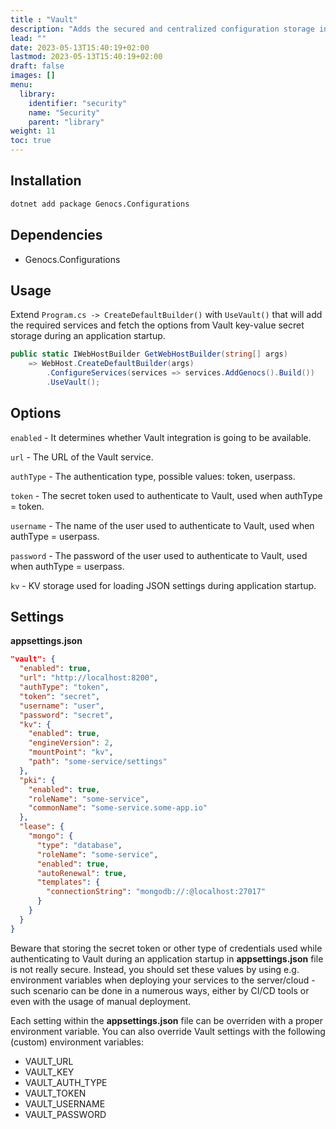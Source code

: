 ```yaml
---
title : "Vault"
description: "Adds the secured and centralized configuration storage integration using Vault."
lead: ""
date: 2023-05-13T15:40:19+02:00
lastmod: 2023-05-13T15:40:19+02:00
draft: false
images: []
menu:
  library:
    identifier: "security"
    name: "Security"
    parent: "library"
weight: 11
toc: true
---
```




## Installation

``` bash
dotnet add package Genocs.Configurations
```

## Dependencies

- Genocs.Configurations

## Usage

Extend `Program.cs -> CreateDefaultBuilder()` with `UseVault()` that will add the required services and fetch the options from Vault key-value secret storage during an application startup.

``` cs
public static IWebHostBuilder GetWebHostBuilder(string[] args)
    => WebHost.CreateDefaultBuilder(args)
        .ConfigureServices(services => services.AddGenocs().Build())
        .UseVault();
```

## Options

`enabled` - It determines whether Vault integration is going to be available.

`url` - The URL of the Vault service.

`authType` - The authentication type, possible values: token, userpass.

`token` - The secret token used to authenticate to Vault, used when authType = token.

`username` - The name of the user used to authenticate to Vault, used when authType = userpass.

`password` - The password of the user used to authenticate to Vault, used when authType = userpass.

`kv` - KV storage used for loading JSON settings during application startup.


## Settings

**appsettings.json**

``` json
"vault": {
  "enabled": true,
  "url": "http://localhost:8200",
  "authType": "token",
  "token": "secret",
  "username": "user",
  "password": "secret",
  "kv": {
    "enabled": true,
    "engineVersion": 2,
    "mountPoint": "kv",
    "path": "some-service/settings"
  },
  "pki": {
    "enabled": true,
    "roleName": "some-service",
    "commonName": "some-service.some-app.io"
  },
  "lease": {
    "mongo": {
      "type": "database",
      "roleName": "some-service",
      "enabled": true,
      "autoRenewal": true,
      "templates": {
        "connectionString": "mongodb://:@localhost:27017"
      }
    }
  }
}
```

Beware that storing the secret token or other type of credentials used while authenticating to Vault during an application startup in **appsettings.json** file is not really secure. Instead, you should set these values by using e.g. environment variables when deploying your services to the server/cloud - such scenario can be done in a numerous ways, either by CI/CD tools or even with the usage of manual deployment.

Each setting within the **appsettings.json** file can be overriden with a proper environment variable. You can also override Vault settings with the following (custom) environment variables:

- VAULT_URL
- VAULT_KEY
- VAULT_AUTH_TYPE
- VAULT_TOKEN
- VAULT_USERNAME
- VAULT_PASSWORD